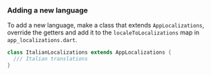 ### Adding a new language

To add a new language, make a class that extends `AppLocalizations`, override the getters and add it to the `localeToLocalizations` map in `app_localizations.dart`.
```dart
class ItalianLocalizations extends AppLocalizations {
  /// Italian translations
}
```
